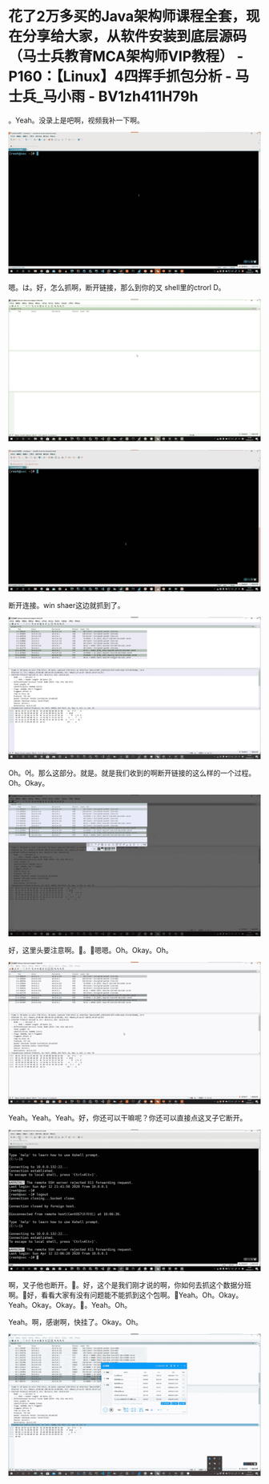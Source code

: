 # 花了2万多买的Java架构师课程全套，现在分享给大家，从软件安装到底层源码（马士兵教育MCA架构师VIP教程） - P160：【Linux】4四挥手抓包分析 - 马士兵_马小雨 - BV1zh411H79h

。Yeah。没录上是吧啊，视频我补一下啊。

![](img/d374ba051e193be29c5a5df2efa7a89b_1.png)

嗯。は。好，怎么抓啊，断开链接，那么到你的叉 shell里的ctrorl D。

![](img/d374ba051e193be29c5a5df2efa7a89b_3.png)

![](img/d374ba051e193be29c5a5df2efa7a89b_4.png)

断开连接。win shaer这边就抓到了。

![](img/d374ba051e193be29c5a5df2efa7a89b_6.png)

Oh。어。那么这部分。就是。就是我们收到的啊断开链接的这么样的一个过程。Oh。Okay。

![](img/d374ba051e193be29c5a5df2efa7a89b_8.png)

好，这里头要注意啊。🤧。🤧嗯嗯。Oh。Okay。Oh。

![](img/d374ba051e193be29c5a5df2efa7a89b_10.png)

Yeah。Yeah。Yeah。好，你还可以干嘛呢？你还可以直接点这叉子它断开。

![](img/d374ba051e193be29c5a5df2efa7a89b_12.png)

啊，叉子他也断开。🤧。好，这个是我们刚才说的啊，你如何去抓这个数据分班啊。🤧好，看看大家有没有问题能不能抓到这个包啊。🤧Yeah。Oh。Okay。Yeah。Okay。Okay。🤧。Yeah。Oh。

Yeah。啊，感谢啊，快挂了。Okay。Oh。

![](img/d374ba051e193be29c5a5df2efa7a89b_14.png)
